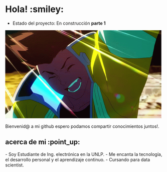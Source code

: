 <h1> Hola! :smiley:</h1>

- Estado del proyecto: En construcción **parte 1**

![Vamos!](assets/cyberpunk-edgerunners-david-martinez.gif)

Bienvenid@ a mi github espero podamos compartir conocimientos juntos!.
<h2> acerca de mi :point_up: </h2> 
- Soy Estudiante de Ing. electrónica en la UNLP.
- Me encanta la tecnología, el desarrollo personal y el aprendizaje continuo.
- Cursando para data scientist.


